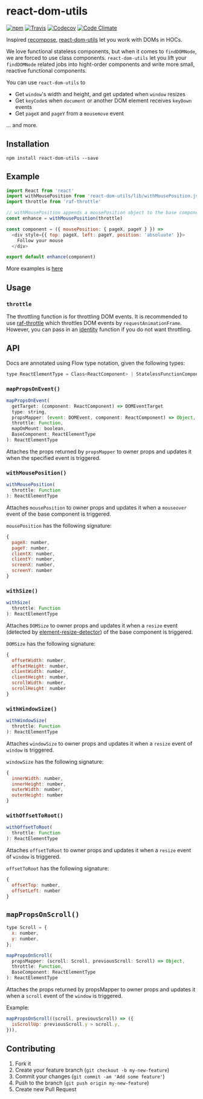 # react-dom-utils

[![npm](https://img.shields.io/npm/v/react-dom-utils.svg)](https://www.npmjs.com/package/react-dom-utils)
[![Travis](https://img.shields.io/travis/wuct/react-dom-utils.svg)](https://travis-ci.org/wuct/react-dom-utils)
[![Codecov](https://img.shields.io/codecov/c/github/wuct/react-dom-utils/master.svg)](https://codecov.io/github/wuct/react-dom-utils)
[![Code Climate](https://img.shields.io/codeclimate/github/wuct/react-dom-utils.svg)](https://codeclimate.com/github/wuct/react-dom-utils)

Inspired [recompose](https://github.com/acdlite/recompose/), [react-dom-utils](https://www.npmjs.com/package/react-dom-utils) let you work with DOMs in HOCs.

We love functional stateless components, but when it comes to `findDOMNode`, we are forced to use class components. `react-dom-utils` let you lift your `findDOMNode` related jobs into hight-order components and write more small, reactive functional components.

You can use `react-dom-utils` to

* Get `window`'s width and height, and get updated when `window` resizes
* Get `keyCode`s when `document` or another DOM element receives `keyDown` events
* Get `pageX` and `pageY` from a `mousemove` event

... and more. 


## Installation

`npm install react-dom-utils --save`

## Example

```js
import React from 'react'
import withMousePosition from 'react-dom-utils/lib/withMousePosition.js'
import throttle from 'raf-throttle'

// withMousePosition appends a mousePosition object to the base component props
const enhance = withMousePosition(throttle)

const component = ({ mousePosition: { pageX, pageY } }) =>
  <div style={{ top: pageX, left: pageY, position: 'absoluute' }}>
    Follow your mouse
  </div>

export default enhance(component)
```

More examples is [here](https://github.com/wuct/react-dom-utils/tree/master/example)


## Usage
### `throttle`
The throttling function is for throttling DOM events. It is recommended to use [raf-throttle](https://github.com/wuct/raf-throttle) which throttles DOM events by `requestAnimationFrame`. However, you can pass in an [identity](https://lodash.com/docs#identity) function if you do not want throttling.

## API

Docs are annotated using Flow type notation, given the following types:

```js
type ReactElementType = Class<ReactComponent> | StatelessFunctionComponent | string
```

### `mapPropsOnEvent()`

```js
mapPropsOnEvent(
  getTarget: (component: ReactComponent) => DOMEventTarget
  type: string,
  propsMapper: (event: DOMEvent, component: ReactComponent) => Object,
  throttle: Function,
  mapOnMount: boolean,
  BaseComponent: ReactElementType
): ReactElementType
```

Attaches the props returned by `propsMapper` to owner props and updates it when the specified event is triggered.

### `withMousePosition()`

```js
withMousePosition(
  throttle: Function
): ReactElementType
```

Attaches `mousePosition` to owner props and updates it when a `mouseover` event of the base component is triggered.

`mousePosition` has the following signature: 

```js
{
  pageX: number,
  pageY: number,
  clientX: number,
  clientY: number,
  screenX: number,
  screenY: number
}
```

### `withSize()`


```js
withSize(
  throttle: Function
): ReactElementType
```

Attaches `DOMSize` to owner props and updates it when a `resize` event (detected by [element-resize-detector](https://github.com/wnr/element-resize-detector)) of the base component is triggered.

`DOMSize` has the following signature: 

```js
{
  offsetWidth: number,
  offsetHeight: number,
  clientWidth: number,
  clientHeight: number,
  scrollWidth: number,
  scrollHeight: number
}
```
 
### `withWindowSize()`

```js
withWindowSize(
  throttle: Function
): ReactElementType
```

Attaches `windowSize` to owner props and updates it when a `resize` event of `window` is triggered.

`windowSize` has the following signature: 

```js
{
  innerWidth: number,
  innerHeight: number,
  outerWidth: number,
  outerHeight: number
}
```

### `withOffsetToRoot()`


```js
withOffsetToRoot(
  throttle: Function
): ReactElementType
```

Attaches `offsetToRoot` to owner props and updates it when a `resize` event of `window` is triggered.

`offsetToRoot` has the following signature: 

```js
{
  offsetTop: number,
  offsetLeft: number
}
```
 
## `mapPropsOnScroll()`

```js
type Scroll = {
  x: number,
  y: number,
};

mapPropsOnScroll(
  propsMapper: (scroll: Scroll, previousScroll: Scroll) => Object,
  throttle: Function,
  BaseComponent: ReactElementType
): ReactElementType
```

Attaches the props returned by propsMapper to owner props and updates it when a `scroll` event of the `window` is triggered.

Example:

```js
mapPropsOnScroll((scroll, previousScroll) => ({
  isScrollUp: previousScroll.y > scroll.y,
})),
```

## Contributing

1. Fork it
2. Create your feature branch (`git checkout -b my-new-feature`)
3. Commit your changes (`git commit -am 'Add some feature'`)
4. Push to the branch (`git push origin my-new-feature`)
5. Create new Pull Request
